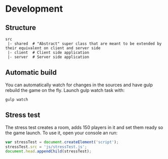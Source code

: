 # Development

## Structure

    src
     |- shared  # "Abstract" super class that are meant to be extended by their equivalent on client and server side
     |- client  # Client side application
     |- server  # Server side application

## Automatic build

You can automatically watch for changes in the sources and have gulp rebuild the game on the fly.
Launch gulp watch task with:

    gulp watch

## Stress test

The stress test creates a room, adds 150 players in it and set them ready so the game launch.
To use it, open your console an run:

```js
var stressTest = document.createElement('script');
stressTest.src = 'js/stressTest.js';
document.head.appendChild(stressTest);
```
